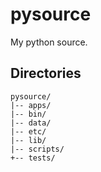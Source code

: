 # pysource
My python source.

## Directories

```
pysource/
|-- apps/
|-- bin/
|-- data/
|-- etc/
|-- lib/
|-- scripts/
+-- tests/
```

